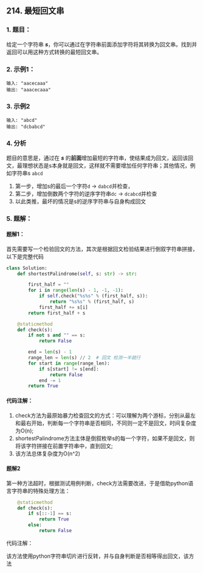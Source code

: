 ## 214. 最短回文串

### 1. 题目：

给定一个字符串 ***s***，你可以通过在字符串前面添加字符将其转换为回文串。找到并返回可以用这种方式转换的最短回文串。 

### 2. 示例1：

```
输入: "aacecaaa"
输出: "aaacecaaa"
```

### 3. 示例2

```
输入: "abcd"
输出: "dcbabcd"
```

### 4. 分析

题目的意思是，通过在 ***s*** 的**前面**增加最短的字符串，使结果成为回文，返回该回文，最理想状态是s本身就是回文，这样就不需要增加任何字符串；其他情况，例如字符串s `abcd`

1. 第一步，增加s的最后一个字符`d`  → `dabcd`并检查，
2. 第二步，增加倒数两个字符的逆序字符串`dc` → `dcabcd`并检查
3. 以此类推，最坏的情况是s的逆序字符串与自身构成回文

### 5. 题解：

#### 题解1：

首先需要写一个检验回文的方法，其次是根据回文检验结果进行倒叙字符串拼接，以下是完整代码

```python
class Solution:
    def shortestPalindrome(self, s: str) -> str:

        first_half = ""
        for i in range(len(s) - 1, -1, -1):
            if self.check("%s%s" % (first_half, s)):
                return "%s%s" % (first_half, s)
            first_half += s[i]
        return first_half + s

    @staticmethod
    def check(s):
        if not s and "" == s:
            return False

        end = len(s) - 1
        range_len = len(s) // 2  # 回文 检测一半就行
        for start in range(range_len):
            if s[start] != s[end]:
                return False
            end -= 1
        return True

```

#### 代码注解：

1. check方法为最原始暴力检查回文的方式：可以理解为两个游标，分别从最左和最右开始，判断每一个字符串是否相同，不同则一定不是回文，时间复杂度为O(n);
2. shortestPalindrome方法主体是倒叙枚举s的每一个字符，如果不是回文，则将该字符拼接在前置字符串中，直到回文;
3. 该方法总体复杂度为O(n^2)

#### 题解2

第一种方法超时，根据测试用例判断，check方法需要改进，于是借助python语言字符串的特殊处理方法：

```python
    @staticmethod
    def check(s):
        if s[::-1] == s:
            return True
        else:
            return False

```

代码注解：

该方法使用python字符串切片进行反转，并与自身判断是否相等得出回文，该方法